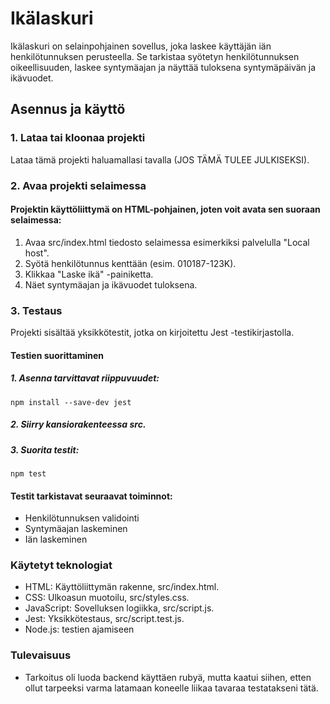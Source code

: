 # Ikälaskuri

Ikälaskuri on selainpohjainen sovellus, joka laskee käyttäjän iän henkilötunnuksen perusteella. Se tarkistaa syötetyn henkilötunnuksen oikeellisuuden, laskee syntymäajan ja näyttää tuloksena syntymäpäivän ja ikävuodet.

## Asennus ja käyttö

### 1. Lataa tai kloonaa projekti
Lataa tämä projekti haluamallasi tavalla (JOS TÄMÄ TULEE JULKISEKSI).

### 2. Avaa projekti selaimessa
#### Projektin käyttöliittymä on HTML-pohjainen, joten voit avata sen suoraan selaimessa:
1. Avaa src/index.html tiedosto selaimessa esimerkiksi palvelulla "Local host".
2. Syötä henkilötunnus kenttään (esim. 010187-123K).
3. Klikkaa "Laske ikä" -painiketta.
4. Näet syntymäajan ja ikävuodet tuloksena.


### 3. Testaus
Projekti sisältää yksikkötestit, jotka on kirjoitettu Jest -testikirjastolla.

  #### Testien suorittaminen
  ##### 1. Asenna tarvittavat riippuvuudet:
    npm install --save-dev jest
  ##### 2. Siirry kansiorakenteessa src.
  ##### 3. Suorita testit:
    npm test

  #### Testit tarkistavat seuraavat toiminnot:
  - Henkilötunnuksen validointi
  - Syntymäajan laskeminen
  - Iän laskeminen

### Käytetyt teknologiat
- HTML: Käyttöliittymän rakenne, src/index.html.
- CSS: Ulkoasun muotoilu, src/styles.css.
- JavaScript: Sovelluksen logiikka, src/script.js.
- Jest: Yksikkötestaus, src/script.test.js.
- Node.js: testien ajamiseen

### Tulevaisuus
- Tarkoitus oli luoda backend käyttäen rubyä, mutta kaatui siihen, etten ollut tarpeeksi varma latamaan koneelle liikaa tavaraa testatakseni tätä.
